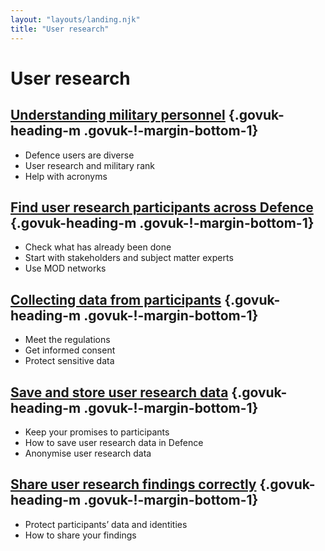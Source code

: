 ```yaml
---
layout: "layouts/landing.njk"
title: "User research"
---
```


# User research

## [Understanding military personnel](/user-research/understanding-military-personnel/) {.govuk-heading-m .govuk-!-margin-bottom-1}

- Defence users are diverse
- User research and military rank
- Help with acronyms

## [Find user research participants across Defence](/user-research/find-user-research-participants-across-defence/) {.govuk-heading-m .govuk-!-margin-bottom-1}

- Check what has already been done
- Start with stakeholders and subject matter experts
- Use MOD networks

## [Collecting data from participants](/user-research/collecting-data-from-participants/) {.govuk-heading-m .govuk-!-margin-bottom-1}

- Meet the regulations
- Get informed consent
- Protect sensitive data

## [Save and store user research data](/user-research/save-and-store-user-research-data/) {.govuk-heading-m .govuk-!-margin-bottom-1}

- Keep your promises to participants
- How to save user research data in Defence
- Anonymise user research data

## [Share user research findings correctly](/user-research/share-user-research-findings-correctly/) {.govuk-heading-m .govuk-!-margin-bottom-1}

- Protect participants’ data and identities
- How to share your findings
